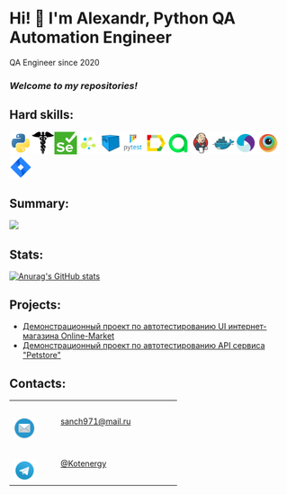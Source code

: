 # Hi! 👋 I'm Alexandr, Python QA Automation Engineer
QA Engineer since 2020

### *Welcome to my repositories!*

## Hard skills:

<img src="icons/python_logo_and_wordmark.svg" height="40" width="40" /><img src="icons/requests.png" height="40" width="40" /><img src="icons/selenium.png" height="40" width="40" /><img src="icons/selene.png" height="40" width="40" /><img src="icons/selenoid.svg" height="40" width="40" /><img src="icons/pytest_logo.svg" height="40" width="40" /><img src="icons/allure_Report.svg" height="40" width="40" /><img src="icons/allure_EE.svg" height="40" width="40" /><img src="icons/jenkins.svg" height="40" width="40" /><img src="icons/docker.svg" height="40" width="40" /><img src="icons/appium.svg" height="40" width="40" /><img src="icons/browserstack.svg" height="40" width="40" /><img src="icons/jira.svg" height="40" width="40" />

## Summary:

![](https://github-profile-summary-cards.vercel.app/api/cards/profile-details?username=AQuAgenerale97)

## Stats:

[![Anurag's GitHub stats](https://github-readme-stats.vercel.app/api?username=AQuAgenerale97)](https://github.com/AQuAgenerale97/github-readme-stats)

## Projects:
- <a target="_blank" href="https://github.com/ponomarev-iv1986/tensor_demo_project.git">Демонстрационный проект по автотестированию UI интернет-магазина Online-Market </a>
- <a target="_blank" href="https://github.com/AQuAgenerale97/api_autotests_Petstore">Демонстрационный проект по автотестированию API сервиса "Petstore"</a>

## Contacts:

<table width="100%" border="0">
  <tr> 
    <td width="70" height="70" valign="bottom"><img src="icons/mail.png" height="40" width="40"></td>
    <td width="200" height="70" valign="middle"><a href="mailto:inbox@ponomarev-iv.ru">sanch971@mail.ru</a></td>
  </tr>
  <tr>
    <td width="70" height="70" valign="bottom"><img src="icons/telegram.svg" height="40" width="40"></td>
    <td width="200" height="70" valign="middle"><a href="https://t.me/IV_Ponomarev">@Kotenergy</a></td>
  </tr>
</table>

<!--
**AQuAgenerale97/AQuAgenerale97** is a ✨ _special_ ✨ repository because its `README.md` (this file) appears on your GitHub profile.

